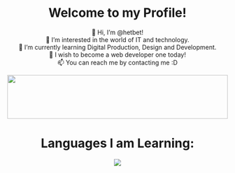
<!-- Profile -->
<h1 align="center">Welcome to my Profile!</h1>
<div align="center">
  
  👋 Hi, I’m @hetbet!<br>
  👀 I’m interested in the world of IT and technology.<br>
  📖 I’m currently learning Digital Production, Design and Development.<br>
  🚧 I wish to become a web developer one today!<br>
  📫 You can reach me by contacting me :D

</div>

<p align="center">
  <img src="https://i.ibb.co/zJCdGbf/bannerblock.jpg" width="100%" height="100px"/>
</p>

<!-- Languages -->
<h1 align="center">Languages I am Learning:</h1>
<p align="center">
  <img src="https://skillicons.dev/icons?i=python,mysql,cs,github,html,css,js" />
</p>
